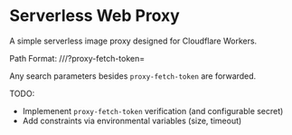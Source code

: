 # Serverless Web Proxy

A simple serverless image proxy designed for Cloudflare Workers.

Path Format: /<PROTOCOL>/<DOMAIN>/<PATH>?proxy-fetch-token=<PROXY-FETCH-TOKEN>

Any search parameters besides `proxy-fetch-token` are forwarded.

TODO:

- Implemenent `proxy-fetch-token` verification (and configurable secret)
- Add constraints via environmental variables (size, timeout)
